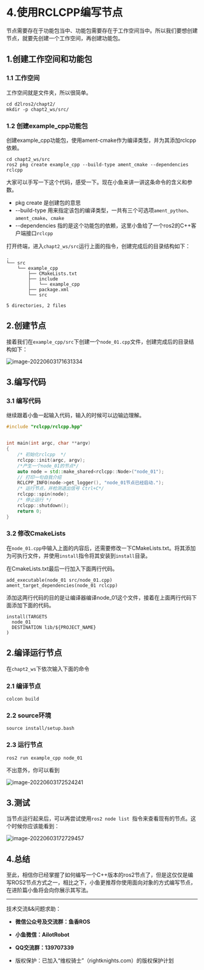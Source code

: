 # 4.使用RCLCPP编写节点

节点需要存在于功能包当中、功能包需要存在于工作空间当中。所以我们要想创建节点，就要先创建一个工作空间，再创建功能包。

## 1.创建工作空间和功能包

### 1.1 工作空间

工作空间就是文件夹，所以很简单。

```
cd d2lros2/chapt2/
mkdir -p chapt2_ws/src/
```

### 1.2 创建example_cpp功能包

创建example_cpp功能包，使用ament-cmake作为编译类型，并为其添加rclcpp依赖。

```
cd chapt2_ws/src
ros2 pkg create example_cpp --build-type ament_cmake --dependencies rclcpp
```

大家可以手写一下这个代码，感受一下。现在小鱼来讲一讲这条命令的含义和参数。

- pkg create 是创建包的意思
- --build-type 用来指定该包的编译类型，一共有三个可选项`ament_python`、`ament_cmake`、`cmake`
- --dependencies 指的是这个功能包的依赖，这里小鱼给了一个ros2的C++客户端接口`rclcpp`



打开终端，进入`chapt2_ws/src`运行上面的指令，创建完成后的目录结构如下：

```
.
└── src
    └── example_cpp
        ├── CMakeLists.txt
        ├── include
        │   └── example_cpp
        ├── package.xml
        └── src

5 directories, 2 files
```

## 2.创建节点

接着我们在`example_cpp/src`下创建一个`node_01.cpp`文件，创建完成后的目录结构如下：

![image-20220603171631334](4.使用RCLCPP编写节点/imgs/image-20220603171631334.png)

## 3.编写代码

### 3.1 编写代码

继续跟着小鱼一起输入代码，输入的时候可以边输边理解。

```cpp
#include "rclcpp/rclcpp.hpp"


int main(int argc, char **argv)
{
    /* 初始化rclcpp  */
    rclcpp::init(argc, argv);
    /*产生一个node_01的节点*/
    auto node = std::make_shared<rclcpp::Node>("node_01");
    // 打印一句自我介绍
    RCLCPP_INFO(node->get_logger(), "node_01节点已经启动.");
    /* 运行节点，并检测退出信号 Ctrl+C*/
    rclcpp::spin(node);
    /* 停止运行 */
    rclcpp::shutdown();
    return 0;
}
```

### 3.2 修改CmakeLists

在`node_01.cpp`中输入上面的内容后，还需要修改一下CMakeLists.txt。将其添加为可执行文件，并使用`install`指令将其安装到`install`目录。

在CmakeLists.txt最后一行加入下面两行代码。

```
add_executable(node_01 src/node_01.cpp)
ament_target_dependencies(node_01 rclcpp)
```

添加这两行代码的目的是让编译器编译node_01这个文件，接着在上面两行代码下面添加下面的代码。

```shell
install(TARGETS
  node_01
  DESTINATION lib/${PROJECT_NAME}
)
```

## 2.编译运行节点

在`chapt2_ws`下依次输入下面的命令

### 2.1 编译节点

```
colcon build
```

### 2.2 source环境

```
source install/setup.bash
```

### 2.3 运行节点

```
ros2 run example_cpp node_01
```

不出意外，你可以看到

![image-20220603172524241](4.使用RCLCPP编写节点/imgs/image-20220603172524241.png)

## 3.测试

当节点运行起来后，可以再尝试使用`ros2 node list `指令来查看现有的节点。这个时候你应该能看到：

![image-20220603172729457](4.使用RCLCPP编写节点/imgs/image-20220603172729457.png)

## 4.总结

至此，相信你已经掌握了如何编写一个C++版本的ros2节点了，但是这仅仅是编写ROS2节点方式之一，相比之下，小鱼更推荐你使用面向对象的方式编写节点，在进阶篇小鱼将会向你展示其写法。

--------------

技术交流&&问题求助：

- **微信公众号及交流群：鱼香ROS**
- **小鱼微信：AiIotRobot**
- **QQ交流群：139707339**

- 版权保护：已加入“维权骑士”（rightknights.com）的版权保护计划
